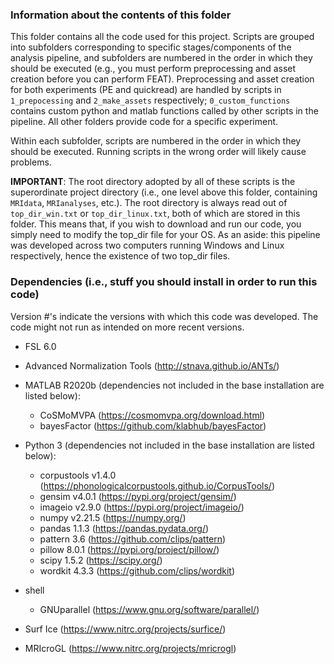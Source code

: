 ### Information about the contents of this folder
This folder contains all the code used for this project. Scripts are grouped into subfolders corresponding to specific stages/components of the analysis pipeline, and subfolders are numbered in the order in which they should be executed (e.g., you must perform preprocessing and asset creation before you can perform FEAT). Preprocessing and asset creation for both experiments (PE and quickread) are handled by scripts in `1_prepocessing` and `2_make_assets` respectively; `0_custom_functions` contains custom python and matlab functions called by other scripts in the pipeline. All other folders provide code for a specific experiment.

Within each subfolder, scripts are numbered in the order in which they should be executed. Running scripts in the wrong order will likely cause problems.

**IMPORTANT**: The root directory adopted by all of these scripts is the superordinate project directory (i.e., one level above this folder, containing `MRIdata`, `MRIanalyses`, etc.). The root directory is always read out of `top_dir_win.txt` or `top_dir_linux.txt`, both of which are stored in this folder. This means that, if you wish to download and run our code, you simply need to modify the top_dir file for your OS. As an aside: this pipeline was developed across two computers running Windows and Linux respectively, hence the existence of two top_dir files.

### Dependencies (i.e., stuff you should install in order to run this code)
Version #'s indicate the versions with which this code was developed. The code might not run as intended on more recent versions.

- FSL 6.0
- Advanced Normalization Tools (http://stnava.github.io/ANTs/)
- MATLAB R2020b (dependencies not included in the base installation are listed below):
  - CoSMoMVPA (https://cosmomvpa.org/download.html)
  - bayesFactor (https://github.com/klabhub/bayesFactor)
    
- Python 3 (dependencies not included in the base installation are listed below):
  - corpustools v1.4.0 (https://phonologicalcorpustools.github.io/CorpusTools/)
  - gensim v4.0.1 (https://pypi.org/project/gensim/)
  - imageio v2.9.0 (https://pypi.org/project/imageio/)
  - numpy v2.21.5 (https://numpy.org/)
  - pandas 1.1.3 (https://pandas.pydata.org/)
  - pattern 3.6 (https://github.com/clips/pattern)
  - pillow 8.0.1 (https://pypi.org/project/pillow/)
  - scipy 1.5.2 (https://scipy.org/)
  - wordkit 4.3.3 (https://github.com/clips/wordkit)
    
- shell
  - GNUparallel (https://www.gnu.org/software/parallel/)
 
- Surf Ice (https://www.nitrc.org/projects/surfice/)
- MRIcroGL (https://www.nitrc.org/projects/mricrogl)
